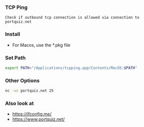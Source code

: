 ### TCP Ping

```
Check if outbound tcp connection is allowed via connection to portquiz.net
```

### Install

-   For Macos, use the \*.pkg file

### Set Path

```bash
export PATH="/Applications/tcpping.app/Contents/MacOS:$PATH"
```

### Other Options

```bash
nc -vz portquiz.net 25
```

### Also look at

-   https://ifconfig.me/
-   https://www.portquiz.net/
